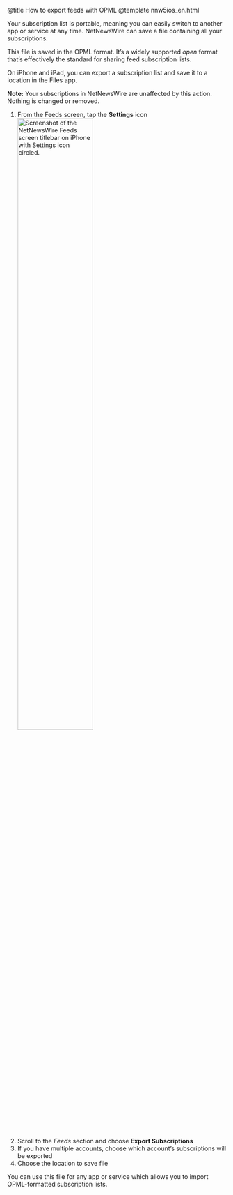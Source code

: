 @title How to export feeds with OPML
@template nnw5ios_en.html

Your subscription list is portable, meaning you can easily switch to another app or service at any time. NetNewsWire can save a file containing all your subscriptions.

This file is saved in the OPML format. It’s a widely supported *open* format that’s effectively the standard for sharing feed subscription lists.

On iPhone and iPad, you can export a subscription list and save it to a location in the Files app.

**Note:** Your subscriptions in NetNewsWire are unaffected by this action. Nothing is changed or removed.

1. From the Feeds screen, tap the **Settings** icon
<img src="../../../images/ios-en-settings_icon.png"
     alt="Screenshot of the NetNewsWire Feeds screen titlebar on iPhone with Settings icon circled."
     class="centeredImage shadowedBox listImage"
     style="width: 60%;" />
2. Scroll to the *Feeds* section and choose **Export Subscriptions**
3. If you have multiple accounts, choose which account’s subscriptions will be exported
4. Choose the location to save file

You can use this file for any app or service which allows you to import OPML-formatted subscription lists.